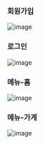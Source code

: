 ### 회원가입
![image](https://github.com/shinyubin989/vuejs-practice/assets/69676101/474ea9c6-60f3-4cb8-9d6a-9051e6863414)

### 로그인
![image](https://github.com/shinyubin989/vuejs-practice/assets/69676101/3cfd2f19-0d4f-44d0-ba7a-c53e16a71d22)

### 메뉴-홈
![image](https://github.com/shinyubin989/vuejs-practice/assets/69676101/a07d4274-534b-432b-93db-497c9701932d)

### 메뉴-가게
![image](https://github.com/shinyubin989/vuejs-practice/assets/69676101/ff0bb7b7-4164-4702-80cf-cd1eb4bd3ab3)


